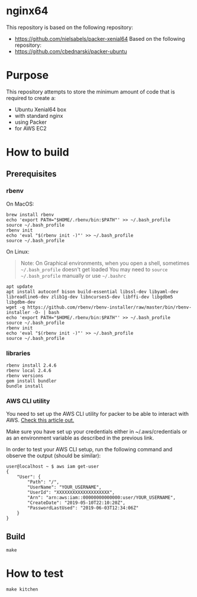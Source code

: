 # nginx64

This repository is based on the following repository:
- https://github.com/nielsabels/packer-xenial64
Based on the following repository:
- https://github.com/cbednarski/packer-ubuntu

# Purpose

This repository attempts to store the minimum amount of code that is required to create a:
- Ubuntu Xenial64 box
- with standard nginx
- using Packer
- for AWS EC2

# How to build

## Prerequisites

### rbenv

On MacOS:
```
brew install rbenv
echo 'export PATH="$HOME/.rbenv/bin:$PATH"' >> ~/.bash_profile
source ~/.bash_profile
rbenv init
echo 'eval "$(rbenv init -)"' >> ~/.bash_profile
source ~/.bash_profile
```

On Linux:
> Note:
> On Graphical environments, when you open a shell, sometimes `~/.bash_profile` doesn't get loaded
> You may need to `source ~/.bash_profile` manually or use `~/.bashrc`

```
apt update
apt install autoconf bison build-essential libssl-dev libyaml-dev libreadline6-dev zlib1g-dev libncurses5-dev libffi-dev libgdbm5 libgdbm-dev
wget -q https://github.com/rbenv/rbenv-installer/raw/master/bin/rbenv-installer -O- | bash
echo 'export PATH="$HOME/.rbenv/bin:$PATH"' >> ~/.bash_profile
source ~/.bash_profile
rbenv init
echo 'eval "$(rbenv init -)"' >> ~/.bash_profile
source ~/.bash_profile
```

### libraries

```
rbenv install 2.4.6
rbenv local 2.4.6
rbenv versions
gem install bundler
bundle install
```

### AWS CLI utility

You need to set up the AWS CLI utility for packer to be able to interact with AWS. [Check this article out.](https://docs.aws.amazon.com/cli/latest/userguide/cli-chap-welcome.html)

Make sure you have set up your credentials either in ~/.aws/credentials or as an environment variable as described in the previous link.

In order to test your AWS CLI setup, run the following command and observe the output (should be similar):

```
user@localhost ~ $ aws iam get-user
{
    "User": {
        "Path": "/",
        "UserName": "YOUR_USERNAME",
        "UserId": "XXXXXXXXXXXXXXXXXXXX",
        "Arn": "arn:aws:iam::00000000000000:user/YOUR_USERNAME",
        "CreateDate": "2019-05-10T22:10:20Z",
        "PasswordLastUsed": "2019-06-03T12:34:06Z"
    }
}
```

## Build

    make


# How to test

    make kitchen
    
